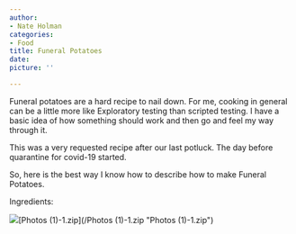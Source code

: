 ```yaml
---
author:
- Nate Holman
categories:
- Food
title: Funeral Potatoes
date: 
picture: ''

---
```


Funeral potatoes are a hard recipe to nail down.  For me,  cooking in general can be a little more like Exploratory testing than scripted testing.  I have a basic idea of how something should work and then go and feel my way through it. 

This was a very requested recipe after our last potluck.  The day before quarantine for covid-19 started. 

So,  here is the best way I know how to describe how to make Funeral Potatoes.

Ingredients:

![](/00100lrPORTRAIT_00100_BURST20200412164302863_COVER.jpg)[Photos (1)-1.zip](/Photos (1)-1.zip "Photos (1)-1.zip")